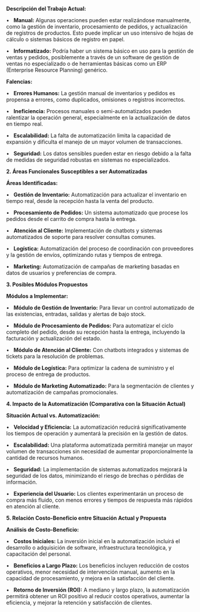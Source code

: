 
**Descripción del Trabajo Actual:**

•   **Manual:** Algunas operaciones pueden estar realizándose manualmente, como la gestión de inventario, procesamiento de pedidos, y actualización de registros de productos. Esto puede implicar un uso intensivo de hojas de cálculo o sistemas básicos de registro en papel.

•   **Informatizado:** Podría haber un sistema básico en uso para la gestión de ventas y pedidos, posiblemente a través de un software de gestión de ventas no especializado o de herramientas básicas como un ERP (Enterprise Resource Planning) genérico.

**Falencias:**

•   **Errores Humanos:** La gestión manual de inventarios y pedidos es propensa a errores, como duplicados, omisiones o registros incorrectos.

•   **Ineficiencia:** Procesos manuales o semi-automatizados pueden ralentizar la operación general, especialmente en la actualización de datos en tiempo real.

•   **Escalabilidad:** La falta de automatización limita la capacidad de expansión y dificulta el manejo de un mayor volumen de transacciones.

•   **Seguridad:** Los datos sensibles pueden estar en riesgo debido a la falta de medidas de seguridad robustas en sistemas no especializados.

**2. Áreas Funcionales Susceptibles a ser Automatizadas**

**Áreas Identificadas:**

•   **Gestión de Inventario:** Automatización para actualizar el inventario en tiempo real, desde la recepción hasta la venta del producto.

•   **Procesamiento de Pedidos:** Un sistema automatizado que procese los pedidos desde el carrito de compra hasta la entrega.

•   **Atención al Cliente:** Implementación de chatbots y sistemas automatizados de soporte para resolver consultas comunes.

•   **Logística:** Automatización del proceso de coordinación con proveedores y la gestión de envíos, optimizando rutas y tiempos de entrega.

•   **Marketing:** Automatización de campañas de marketing basadas en datos de usuarios y preferencias de compra.

  

**3. Posibles Módulos Propuestos**

**Módulos a Implementar:**

•   **Módulo de Gestión de Inventario:** Para llevar un control automatizado de las existencias, entradas, salidas y alertas de bajo stock.

•   **Módulo de Procesamiento de Pedidos:** Para automatizar el ciclo completo del pedido, desde su recepción hasta la entrega, incluyendo la facturación y actualización del estado.

•   **Módulo de Atención al Cliente:** Con chatbots integrados y sistemas de tickets para la resolución de problemas.

•   **Módulo de Logística:** Para optimizar la cadena de suministro y el proceso de entrega de productos.

•   **Módulo de Marketing Automatizado:** Para la segmentación de clientes y automatización de campañas promocionales.

**4. Impacto de la Automatización (Comparativa con la Situación Actual)**

**Situación Actual vs. Automatización:**

•   **Velocidad y Eficiencia:** La automatización reducirá significativamente los tiempos de operación y aumentará la precisión en la gestión de datos.

•   **Escalabilidad:** Una plataforma automatizada permitirá manejar un mayor volumen de transacciones sin necesidad de aumentar proporcionalmente la cantidad de recursos humanos.

•   **Seguridad:** La implementación de sistemas automatizados mejorará la seguridad de los datos, minimizando el riesgo de brechas o pérdidas de información.

•   **Experiencia del Usuario:** Los clientes experimentarán un proceso de compra más fluido, con menos errores y tiempos de respuesta más rápidos en atención al cliente.

**5. Relación Costo-Beneficio entre Situación Actual y Propuesta**

**Análisis de Costo-Beneficio:**

•   **Costos Iniciales:** La inversión inicial en la automatización incluirá el desarrollo o adquisición de software, infraestructura tecnológica, y capacitación del personal.

•   **Beneficios a Largo Plazo:** Los beneficios incluyen reducción de costos operativos, menor necesidad de intervención manual, aumento en la capacidad de procesamiento, y mejora en la satisfacción del cliente.

•   **Retorno de Inversión (ROI):** A mediano y largo plazo, la automatización permitirá obtener un ROI positivo al reducir costos operativos, aumentar la eficiencia, y mejorar la retención y satisfacción de clientes.